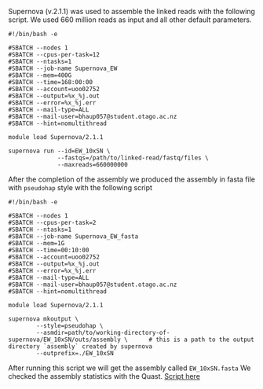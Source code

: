 Supernova (v.2.1.1) was used to assemble the linked reads with the following script. We used 660 million reads as input and all other default parameters.

```
#!/bin/bash -e

#SBATCH --nodes 1
#SBATCH --cpus-per-task=12
#SBATCH --ntasks=1
#SBATCH --job-name Supernova_EW
#SBATCH --mem=400G
#SBATCH --time=168:00:00
#SBATCH --account=uoo02752
#SBATCH --output=%x_%j.out
#SBATCH --error=%x_%j.err
#SBATCH --mail-type=ALL
#SBATCH --mail-user=bhaup057@student.otago.ac.nz
#SBATCH --hint=nomultithread

module load Supernova/2.1.1

supernova run --id=EW_10xSN \
              --fastqs=/path/to/linked-read/fastq/files \
              --maxreads=660000000
```

After the completion of the assembly we produced the assembly in fasta file with `pseudohap` style with the following script

```
#!/bin/bash -e

#SBATCH --nodes 1
#SBATCH --cpus-per-task=2
#SBATCH --ntasks=1
#SBATCH --job-name Supernova_EW_fasta
#SBATCH --mem=1G
#SBATCH --time=00:10:00
#SBATCH --account=uoo02752
#SBATCH --output=%x_%j.out
#SBATCH --error=%x_%j.err
#SBATCH --mail-type=ALL
#SBATCH --mail-user=bhaup057@student.otago.ac.nz
#SBATCH --hint=nomultithread

module load Supernova/2.1.1

supernova mkoutput \
        --style=pseudohap \
        --asmdir=path/to/working-directory-of-supernova/EW_10xSN/outs/assembly \      # this is a path to the output directory `assembly` created by supernova
        --outprefix=./EW_10xSN
```

After running this script we will get the assembly called `EW_10xSN.fasta`
We checked the assembly statistics with the Quast. [Script here](quast.sh)
